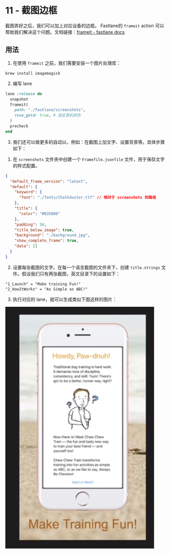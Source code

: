 #  11 - 截图边框

截图弄好之后，我们可以加上对应设备的边框。 Fastlane的 `frameit` action 可以帮助我们解决这个问题。文档链接：[frameit - fastlane docs](https://docs.fastlane.tools/actions/frameit/)

## 用法

1. 在使用 `frameit` 之前，我们需要安装一个图片处理库：

```
brew install imagemagick
```

2. 编写 lane

```ruby
lane :release do
  snapshot
  frameit(
    path: "./fastlane/screenshots",
    rose_gold: true, # 指定真机颜色
  )
  precheck
end
```

3. 我们还可以做更多的自动以，例如：在截图上加文字、设置背景等。具体步骤如下：
1) 在 `screenshots` 文件夹中创建一个 `Framefile.jsonfile` 文件，用于保存文字的样式配置。

```json
{
  "default_frame_version": "latest",
  "default": {
    "keyword": {
      "font": "./fonts/Chalkduster.ttf" // 相对于 screenshots 的路径
    },
    "title": {
      "color": "#B35800"
    },
    "padding": 50,
    "title_below_image": true,
    "background": "./background.jpg",
    "show_complete_frame": true,
    "data": []
  }
}
```

2)  设置每张截图的文字。在每一个语言截图的文件夹下，创建 `title.strings` 文件。假设我们只有两张截图，英文目录下的设置如下：

```
"1_Launch" = "Make training Fun!"
"2_HowItWorks" = "As Simple as ABC!"
```

3) 执行对应的 lane，就可以生成类似下面这样的图片：

![](images/4DB46B5B-65DF-4C00-8599-241DA5B57231.png)
